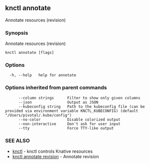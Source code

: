 ## knctl annotate

Annotate resources (revision)

### Synopsis

Annotate resources (revision)

```
knctl annotate [flags]
```

### Options

```
  -h, --help   help for annotate
```

### Options inherited from parent commands

```
      --column strings      Filter to show only given columns
      --json                Output as JSON
      --kubeconfig string   Path to the kubeconfig file (can be provided via environment variable KNCTL_KUBECONFIG) (default "/Users/pivotal/.kube/config")
      --no-color            Disable colorized output
      --non-interactive     Don't ask for user input
      --tty                 Force TTY-like output
```

### SEE ALSO

* [knctl](knctl.md)	 - knctl controls Knative resources
* [knctl annotate revision](knctl_annotate_revision.md)	 - Annotate revision


